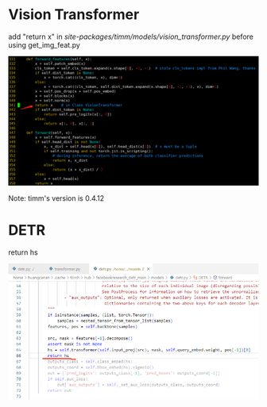 # Vision Transformer

add "return x" in *site-packages/timm/models/vision_transformer.py* before using get_img_feat.py

![modify timm code](modify_timm_code.png)

Note: timm's version is 0.4.12

# DETR

return hs

![detr](detr.png)
